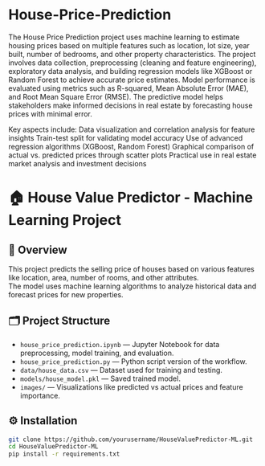 # House-Price-Prediction
The House Price Prediction project uses machine learning to estimate housing prices based on multiple features such as location, lot size, year built, number of bedrooms, and other property characteristics. The project involves data collection, preprocessing (cleaning and feature engineering), exploratory data analysis, and building regression models like XGBoost or Random Forest to achieve accurate price estimates. Model performance is evaluated using metrics such as R-squared, Mean Absolute Error (MAE), and Root Mean Square Error (RMSE). The predictive model helps stakeholders make informed decisions in real estate by forecasting house prices with minimal error.

Key aspects include:
Data visualization and correlation analysis for feature insights
Train-test split for validating model accuracy
Use of advanced regression algorithms (XGBoost, Random Forest)
Graphical comparison of actual vs. predicted prices through scatter plots
Practical use in real estate market analysis and investment decisions

# 🏠 House Value Predictor - Machine Learning Project

## 📌 Overview
This project predicts the selling price of houses based on various features like location, area, number of rooms, and other attributes.  
The model uses machine learning algorithms to analyze historical data and forecast prices for new properties.

## 🗂 Project Structure
- `house_price_prediction.ipynb` — Jupyter Notebook for data preprocessing, model training, and evaluation.
- `house_price_prediction.py` — Python script version of the workflow.
- `data/house_data.csv` — Dataset used for training and testing.
- `models/house_model.pkl` — Saved trained model.
- `images/` — Visualizations like predicted vs actual prices and feature importance.

## ⚙️ Installation
```bash
git clone https://github.com/yourusername/HouseValuePredictor-ML.git
cd HouseValuePredictor-ML
pip install -r requirements.txt
